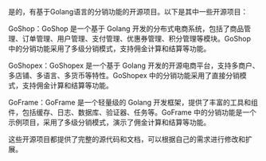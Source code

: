 是的，有基于Golang语言的分销功能的开源项目。以下是其中一些开源项目：

GoShop：GoShop 是一个基于 Golang 开发的分布式电商系统，包括了商品管理、订单管理、用户管理、支付管理、优惠券管理、积分管理等模块。GoShop 中的分销功能采用了多级分销模式，支持佣金计算和结算等功能。

GoShopex：GoShopex 是一个基于 Golang 开发的开源电商平台，支持多商户、多店铺、多语言、多货币等特性。GoShopex 中的分销功能采用了直接分销模式，支持佣金计算和结算等功能。

GoFrame：GoFrame 是一个轻量级的 Golang 开发框架，提供了丰富的工具和组件，包括缓存、日志、数据库、验证器、任务等。GoFrame 中的分销功能是一个示例项目，采用了多级分销模式，演示了佣金计算和结算等功能。

这些开源项目都提供了完整的源代码和文档，可以根据自己的需求进行修改和扩展。